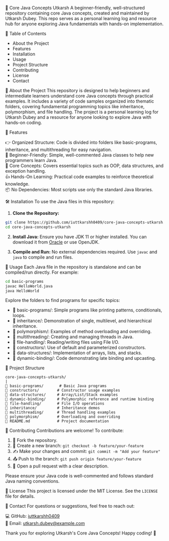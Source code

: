 🔧 Core Java Concepts Utkarsh A beginner-friendly, well-structured repository containing core Java concepts, created and maintained by Utkarsh Dubey. This repo serves as a personal learning log and resource hub for anyone exploring Java fundamentals with hands-on implementation.

📁 Table of Contents

- About the Project
- Features
- Installation
- Usage
- Project Structure
- Contributing
- License
- Contact

📖 About the Project This repository is designed to help beginners and intermediate learners understand core Java concepts through practical examples. It includes a variety of code samples organized into thematic folders, covering fundamental programming topics like inheritance, polymorphism, and file handling. The project is a personal learning log for Utkarsh Dubey and a resource for anyone looking to explore Java with hands-on coding.

🚀 Features

👉 Organized Structure: Code is divided into folders like basic-programs, inheritance, and multithreading for easy navigation.\
🌱 Beginner-Friendly: Simple, well-commented Java classes to help new programmers learn Java.\
🧠 Core Concepts: Covers essential topics such as OOP, data structures, and exception handling.\
👍 Hands-On Learning: Practical code examples to reinforce theoretical knowledge.\
📦 No Dependencies: Most scripts use only the standard Java libraries.

🛠️ Installation To use the Java files in this repository:

1. **Clone the Repository:**

```bash
git clone https://github.com/iuttkarshh0409/core-java-concepts-utkarsh.git
cd core-java-concepts-utkarsh
```

2. **Install Java:** Ensure you have JDK 11 or higher installed. You can download it from [Oracle](https://www.oracle.com/java/technologies/javase-downloads.html) or use OpenJDK.

3. **Compile and Run:** No external dependencies required. Use `javac` and `java` to compile and run files.

🔢 Usage Each Java file in the repository is standalone and can be compiled/run directly. For example:

```bash
cd basic-programs
javac HelloWorld.java
java HelloWorld
```

Explore the folders to find programs for specific topics:

- 📂 basic-programs/: Simple programs like printing patterns, conditionals, loops.
- 📂 inheritance/: Demonstration of single, multilevel, and hierarchical inheritance.
- 📂 polymorphism/: Examples of method overloading and overriding.
- 📂 multithreading/: Creating and managing threads in Java.
- 📂 file-handling/: Reading/writing files using File I/O.
- 📂 constructors/: Use of default and parameterized constructors.
- 📂 data-structures/: Implementation of arrays, lists, and stacks.
- 📂 dynamic-binding/: Code demonstrating late binding and upcasting.

📂 Project Structure

```
core-java-concepts-utkarsh/
|
📂 basic-programs/       # Basic Java programs
📂 constructors/        # Constructor usage examples
📂 data-structures/     # Array/List/Stack examples
📂 dynamic-binding/     # Polymorphic reference and runtime binding
📂 file-handling/       # File I/O operations
📂 inheritance/         # Inheritance demos
📂 multithreading/      # Thread handling examples
📂 polymorphism/        # Overloading and overriding
📅 README.md            # Project documentation
```

🤝 Contributing Contributions are welcome! To contribute:

1. 🤠 Fork the repository.
2. 🌳 Create a new branch: `git checkout -b feature/your-feature`
3. ✍️ Make your changes and commit: `git commit -m "Add your feature"`
4. 📤 Push to the branch: `git push origin feature/your-feature`
5. 📄 Open a pull request with a clear description.

Please ensure your Java code is well-commented and follows standard Java naming conventions.

📜 License This project is licensed under the MIT License. See the `LICENSE` file for details.

📨 Contact For questions or suggestions, feel free to reach out:

💻 GitHub: [iuttkarshh0409](https://github.com/iuttkarshh0409)\
📧 Email: [utkarsh.dubey@example.com](mailto\:dubeyutkarsh101@gmail.com)

Thank you for exploring Utkarsh's Core Java Concepts! Happy coding! 🎉

